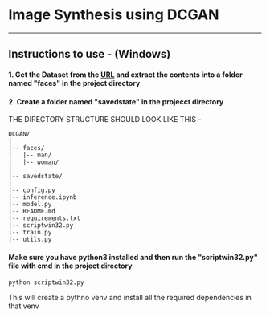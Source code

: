 # Image Synthesis using DCGAN

---

## Instructions to use - (Windows)

#### 1. Get the Dataset from the [URL](https://www.kaggle.com/datasets/maciejgronczynski/biggest-genderface-recognition-dataset/discussion) and extract the contents into a folder named "faces" in the project directory
#### 2. Create a folder named "savedstate" in the projecct directory

THE DIRECTORY STRUCTURE SHOULD LOOK LIKE THIS -

```
DCGAN/
|   
|-- faces/
|   |-- man/
|   |-- woman/
|   
|-- savedstate/
|
|-- config.py       
|-- inference.ipynb
|-- model.py
|-- README.md
|-- requirements.txt
|-- scriptwin32.py
|-- train.py
|-- utils.py
```

#### Make sure you have python3 installed and then run the "scriptwin32.py" file with cmd in the project directory
```
python scriptwin32.py
```
This will create a pythno venv and install all the required dependencies in that venv

